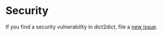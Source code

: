 # Security

If you find a security vulnerability in dict2dict, file a [new issue](https://github.com/lykmapipo/dict2dict/issues).
